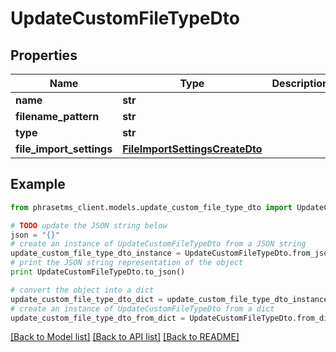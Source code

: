 # UpdateCustomFileTypeDto

## Properties

| Name                     | Type                                                              | Description | Notes      |
| ------------------------ | ----------------------------------------------------------------- | ----------- | ---------- |
| **name**                 | **str**                                                           |             | [optional] |
| **filename_pattern**     | **str**                                                           |             | [optional] |
| **type**                 | **str**                                                           |             | [optional] |
| **file_import_settings** | [**FileImportSettingsCreateDto**](FileImportSettingsCreateDto.md) |             | [optional] |

## Example

```python
from phrasetms_client.models.update_custom_file_type_dto import UpdateCustomFileTypeDto

# TODO update the JSON string below
json = "{}"
# create an instance of UpdateCustomFileTypeDto from a JSON string
update_custom_file_type_dto_instance = UpdateCustomFileTypeDto.from_json(json)
# print the JSON string representation of the object
print UpdateCustomFileTypeDto.to_json()

# convert the object into a dict
update_custom_file_type_dto_dict = update_custom_file_type_dto_instance.to_dict()
# create an instance of UpdateCustomFileTypeDto from a dict
update_custom_file_type_dto_from_dict = UpdateCustomFileTypeDto.from_dict(update_custom_file_type_dto_dict)
```

[[Back to Model list]](../README.md#documentation-for-models) [[Back to API list]](../README.md#documentation-for-api-endpoints) [[Back to README]](../README.md)
